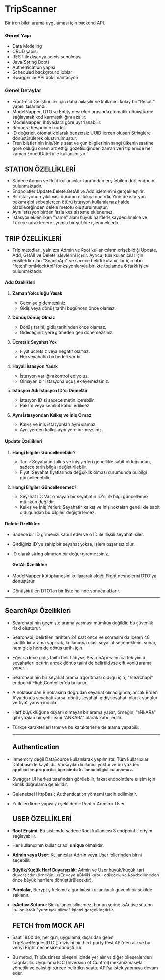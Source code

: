 # TripScanner

Bir tren bileti arama uygulaması için backend API.

### Genel Yapı

- Data Modeling
- CRUD yapısı
- REST ile dışarıya servis sunulması
- Java(Spring Boot)
- Authentication yapısı
- Scheduled background joblar
-  Swagger ile API dokümantasyon

### Genel Detaylar

- Front-end Geliştiriciler için daha anlaşılır ve kullanımı kolay bir "Result" yapısı tasarlandı.
- ModelMapper, DTO ve Entity nesneleri arasında otomatik dönüştürme sağlayarak kod karmaşıklığını azaltır.
- ModelMapper, ihtiyaçlara göre uyarlanabilir.
- Request-Response modeli.
- ID değerler, otomatik olarak benzersiz UUID'lerden oluşan Stringlere dönüştürülerek oluşturulmuştur.
- Tren biletlerinin iniş/biniş saat ve gün bilgilerinin hangi ülkenin saatine göre olduğu önem arz ettiği gözetildiğinden zaman veri tiplerinde her zaman ZonedDateTime kullanılmıştır.


## STATION ÖZELLİKLERİ

- Sadece Admin ve Root kullanıcıları tarafından erişilebilen dört endpoint bulunmaktadır.
- Endpointler Update.Delete.GetAll ve Add işlemlerini gerçekleştirir.
- Bir istasyonun yıkılması durumu oldukça nadirdir. Yine de istasyon bakımı gibi sebeplerden ötürü istasyon kullanılamaz halde olabileceğinden delete metotu oluşturulmuştur. 
- Aynı istasyon birden fazla kez sisteme eklenemez.
- İstasyon eklenirken "name" alanı büyük harflerle kaydedilmekte ve Türkçe karakterlere uyumlu bir şekilde işlenmektedir.

## TRIP ÖZELLİKLERİ

- Trip metodları, yalnızca Admin ve Root kullanıcıların erişebildiği  Update, Add, GetAll ve Delete işlevlerini içerir. Ayrıca, tüm kullanıcılar için erişilebilir olan "SearchApi" ve sadece belirli kullanıcılar için olan "fetchFromMockApi" fonksiyonlarıyla birlikte toplamda 6 farklı işlevi bulunmaktadır.

#### Add Özellikleri
1. **Zaman Yolculuğu Yasak**
    - Geçmişe gidemezsiniz. 
    - Gidiş veya dönüş tarihi bugünden önce olamaz.

2. **Dönüş Dönüş Olmaz**
    - Dönüş tarihi, gidiş tarihinden önce olamaz. 
    - Gideceğiniz yere gitmeden geri dönemezsiniz.

3. **Ücretsiz Seyahat Yok**
    - Fiyat ücretsiz veya negatif olamaz. 
    - Her seyahatin bir bedeli vardır.

4. **Hayali İstasyon Yasak**
    - İstasyon varlığını kontrol ediyoruz. 
    - Olmayan bir istasyona uçuş ekleyemezsiniz.

5. **İstasyon Adı İstasyon ID'si Demektir**
    - İstasyon ID'si sadece metin içerebilir. 
    - Rakam veya sembol kabul edilmez.

6. **Aynı İstasyondan Kalkış ve İniş Olmaz**
    - Kalkış ve iniş istasyonları aynı olamaz. 
    - Aynı yerden kalkıp aynı yere inemezsiniz.
  
#### Update Özellikleri

1. **Hangi Bilgiler Güncellenebilir?**
    - Tarih: Seyahatin kalkış ve iniş yerleri genellikle sabit olduğundan, sadece tarih bilgisi değiştirilebilir.
    - Fiyat: Seyahat fiyatlarında değişiklik olması durumunda bu bilgi güncellenebilir.

2. **Hangi Bilgiler Güncellenemez?**
    - Seyahat ID: Var olmayan bir seyahatin ID'si ile bilgi güncellemek mümkün değildir.
    - Kalkış ve İniş Yerleri: Seyahatin kalkış ve iniş noktaları genellikle sabit olduğundan bu bilgiler değiştirilemez.
   
#### Delete Özellikleri

- Sadece bir ID girmenizi kabul eder ve o ID ile ilişkili seyahati siler.
- Girdiğiniz ID'ye sahip bir seyahat yoksa, işlem başarısız olur.
- ID olarak string olmayan bir değer giremezsiniz.

  #### GetAll Özellikleri

- ModelMapper kütüphanesini kullanarak aldığı Flight nesnelerini DTO'ya dönüştürür.
- Dönüştürülen DTO'ları bir liste halinde sonuca aktarır.

---

## SearchApi Özellikleri

- SearchApi'nin geçmişte arama yapması mümkün değildir, bu güvenlik riski oluşturur.
- SearchApi, belirtilen tarihten 24 saat önce ve sonrasını da içeren 48 saatlik bir arama yaparak, kullanıcıya olası seyahat seçeneklerini sunar, hem gidiş hem de dönüş tarihi için.
- Eğer sadece gidiş tarihi belirtildiyse, SearchApi yalnızca tek yönlü seyahatleri getirir, ancak dönüş tarihi de belirtildiyse çift yönlü arama yapar.
- SearchApi'nin bir seyahat arama algoritması olduğu için, "/searchapi" endpointi FlightController'da bulunur.
- A noktasından B noktasına doğrudan seyahat olmadığında, ancak B'den A'ya dönüş seyahati varsa, dönüş seyahati gidiş seyahati olarak sunulur ve fiyatı yarıya indirilir.
- Harf büyüklüğüne duyarlı olmayan bir arama yapar; örneğin, "aNkARa" gibi yazılan bir şehir ismi "ANKARA" olarak kabul edilir.
- Türkçe karakterleri tanır ve bu karakterlerle de arama yapabilir.

  ---
  ## Authentication

- Inmemory değil DataSource kullanılarak yapılmıştır. Tüm kullanıcılar Database’de kayıtlıdır. Varsayılan kullanıcı yoktur ve bu yüzden application.properties içerisinde kullanıcı bilgisi bulunamaz.
- Swagger UI herkes tarafından görülebilir, fakat endpointlere erişim için kimlik doğrulama gereklidir.
- Geleneksel HttpBasic Authentication yöntemi tercih edilmiştir.
- Yetkilendirme yapısı şu şekildedir: Root > Admin > User

  ## USER ÖZELLİKLERİ

- **Root Erişimi**: Bu sistemde sadece Root kullanıcısı 3 endpoint'e erişim sağlayabilir.
- Her kullanıcının kullanıcı adı **unique** olmalıdır.
- **Admin veya User**: Kullanıcılar Admin veya User rollerinden birini seçebilir.
- **Büyük/Küçük Harf Duyarsızlık**: Admin ve User büyük/küçük harf duyarsızdır (örneğin, usEr veya aDMiN kabul edilecek ve kaydedilmeden önce büyük harflere dönüştürülecektir).
- **Parolalar**, Bcrypt şifreleme algoritması kullanılarak güvenli bir şekilde saklanır.
- **isActive Sütunu**: Bir kullanıcı silinemez, bunun yerine isActive sütunu kullanılarak "yumuşak silme" işlemi gerçekleştirilir.

  ## FETCH from MOCK API

- Saat 18.00'de, her gün, uygulama, dışarıdan gelen TripSaveRequestDTO[] dizisini bir third-party Rest API'den alır ve bu veriyi Flight nesnesine dönüştürür.
- Bu metod, TripBusiness bileşeni içinde yer alır ve diğer bileşenlerden çağrılabilir. Uygulama IOC (Inversion of Control) mekanizmasıyla yönetilir ve çalıştığı sürece belirtilen saatte API'ya istek yapmaya devam eder.


